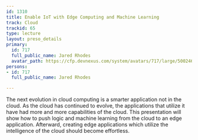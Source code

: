 ```yaml
---
id: 1310
title: Enable IoT with Edge Computing and Machine Learning
track: Cloud
trackid: 65
type: lecture
layout: preso_details
primary:
  id: 717
  full_public_name: Jared Rhodes
  avatar_path: https://cfp.devnexus.com/system/avatars/717/large/5002468.jpeg?1504576048
persons:
- id: 717
  full_public_name: Jared Rhodes

---
```

The next evolution in cloud computing is a smarter application not in the cloud. As the cloud has continued to evolve, the applications that utilize it have had more and more capabilities of the cloud. This presentation will show how to push logic and machine learning from the cloud to an edge application. Afterward, creating edge applications which utilize the intelligence of the cloud should become effortless.
